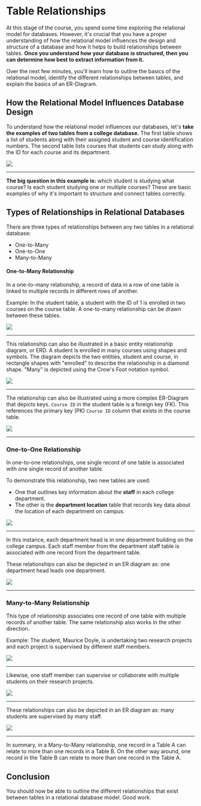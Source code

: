 # **Table Relationships**

At this stage of the course, you spend some time exploring the relational model for databases. However, it's crucial that you have a proper understanding of how the relational model influences the design and structure of a database and how it helps to build relationships between tables. **Once you understand how your database is structured, then you can determine how best to extract information from it.**

Over the next few minutes, you'll learn how to outline the basics of the relational model, identify the different relationships between tables, and explain the basics of an ER-Diagram.

## **How the Relational Model Influences Database Design**

To understand how the relational model influences our databases, let's **take the examples of two tables from a college database.** The first table shows a list of students along with their assigned student and course identification numbers. The second table lists courses that students can study along with the ID for each course and its department.

<img src="relationship-1.png"/>

---

**The big question in this example is:** which student is studying what course? Is each student studying one or multiple courses? These are basic examples of why it's important to structure and connect tables correctly.

## **Types of Relationships in Relational Databases**

There are three types of relationships between any two tables in a relational database:

- One-to-Many  
- One-to-One  
- Many-to-Many  

#### **One-to-Many Relationship**

In a one-to-many relationship, a record of data in a row of one table is linked to multiple records in different rows of another.

Example: In the student table, a student with the ID of 1 is enrolled in two courses on the course table. A one-to-many relationship can be drawn between these tables.

<img src="relationship-2.png"/>

---

This relationship can also be illustrated in a basic entity relationship diagram, or ERD. A student is enrolled in many courses using shapes and symbols. The diagram depicts the two entities, student and course, in rectangle shapes with "enrolled" to describe the relationship in a diamond shape. "Many" is depicted using the Crow's Foot notation symbol.

<img src="relationship-3.png"/>

---

The relationship can also be illustrated using a more complex ER-Diagram that depicts keys. `Course ID` in the student table is a foreign key (FK). This references the primary key (PK) `Course ID` column that exists in the course table.

<img src="relationship-4.png"/>

---

### **One-to-One Relationship**

In one-to-one relationships, one single record of one table is associated with one single record of another table.

To demonstrate this relationship, two new tables are used:

- One that outlines key information about the **staff** in each college department.  
- The other is the **department location** table that records key data about the location of each department on campus.

<img src="relationship-5.png"/>

---

In this instance, each department head is in one department building on the college campus. Each staff member from the department staff table is associated with one record from the department table.

These relationships can also be depicted in an ER diagram as: one department head leads one department.

<img src="relationship-6.png"/>

---

### **Many-to-Many Relationship**

This type of relationship associates one record of one table with multiple records of another table. The same relationship also works in the other direction.

Example: The student, Maurice Doyle, is undertaking two research projects and each project is supervised by different staff members.

<img src="relationship-7.png"/>

---

Likewise, one staff member can supervise or collaborate with multiple students on their research projects.

<img src="relationship-8.png"/>

---

These relationships can also be depicted in an ER diagram as: many students are supervised by many staff.

<img src="relationship-9.png"/>

---

In summary, in a Many-to-Many relationship, one record in a Table A can relate to more than one records in a Table B. On the other way around, one record in the Table B can relate to more than one record in the Table A.

## **Conclusion**

You should now be able to outline the different relationships that exist between tables in a relational database model. Good work.
